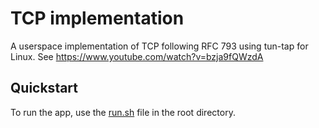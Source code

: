 # TCP implementation

A userspace implementation of TCP following RFC 793 using tun-tap for Linux.
See https://www.youtube.com/watch?v=bzja9fQWzdA

## Quickstart

To run the app, use the [run.sh](./run.sh) file in the root directory.
